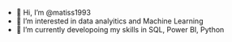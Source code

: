 - 👋 Hi, I’m @matiss1993
- 👀 I’m interested in data analyitics and Machine Learning
- 🌱 I’m currently developoing my skills in SQL, Power BI, Python


<!---
matiss1993/matiss1993 is a ✨ special ✨ repository because its `README.md` (this file) appears on your GitHub profile.
You can click the Preview link to take a look at your changes.
--->
